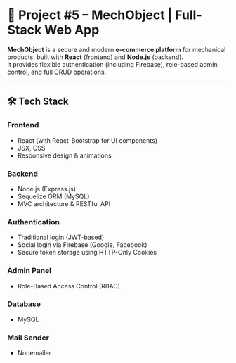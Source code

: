 # 🚀 Project #5 – MechObject | Full-Stack Web App

**MechObject** is a secure and modern **e-commerce platform** for mechanical products, built with **React** (frontend) and **Node.js** (backend).  
It provides flexible authentication (including Firebase), role-based admin control, and full CRUD operations.

---

## 🛠️ Tech Stack

### **Frontend**
- React (with React-Bootstrap for UI components)
- JSX, CSS
- Responsive design & animations

### **Backend**
- Node.js (Express.js)
- Sequelize ORM (MySQL)
- MVC architecture & RESTful API

### **Authentication**
- Traditional login (JWT-based)
- Social login via Firebase (Google, Facebook)
- Secure token storage using HTTP-Only Cookies

### **Admin Panel**
- Role-Based Access Control (RBAC)

### **Database**
- MySQL

### **Mail Sender**
- Nodemailer